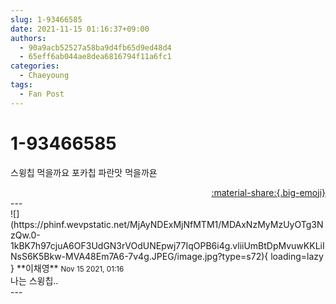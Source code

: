 ```yaml
---
slug: 1-93466585
date: 2021-11-15 01:16:37+09:00
authors:
  - 90a9acb52527a58ba9d4fb65d9ed48d4
  - 65eff6ab044ae8dea6816794f11a6fc1
categories:
  - Chaeyoung
tags:
  - Fan Post
---
```


# 1-93466585

<div class="post-container" markdown="1">
<div class="content-container md-sidebar__scrollwrap" markdown="1">

스윙칩 먹을까요 포카칩 파란맛 먹을까욘

</div>
</div>

<div style="text-align: right;" markdown="1">
<a href="https://weverse.io/fromis9/fanpost/1-93466585" style="text-align: right;">:material-share:{.big-emoji}</a>
</div>
---

<div class="comments-container md-sidebar__scrollwrap" markdown="1">
<div class="comment" markdown="1">
<div class='id-container' markdown="1">
![](https://phinf.wevpstatic.net/MjAyNDExMjNfMTM1/MDAxNzMyMzUyOTg3NzQw.0-1kBK7h97cjuA6OF3UdGN3rVOdUNEpwj77IqOPB6i4g.vliiUmBtDpMvuwKKLiINsS6K5Bkw-MVA48Em7A6-7v4g.JPEG/image.jpg?type=s72){ loading=lazy }
**<span class="artist">이채영</span>** <small>Nov 15 2021, 01:16</small><br>
</div>
<div class='comment-body' markdown="1">
나는 스윙칩..
</div>
</div>
</div>
---
